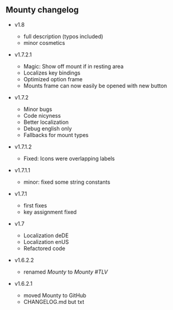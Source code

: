 ## Mounty changelog

- v1.8

  - full description (typos included)
  - minor cosmetics

- v1.7.2.1

  - Magic: Show off mount if in resting area
  - Localizes key bindings
  - Optimized option frame
  - Mounts frame can now easily be opened with new button

- v1.7.2

  - Minor bugs
  - Code nicyness
  - Better localization
  - Debug english only
  - Fallbacks for mount types

- v1.7.1.2

  - Fixed: Icons were overlapping labels

- v1.7.1.1

  - minor: fixed some string constants

- v1.7.1

  - first fixes
  - key assignment fixed

- v1.7

  - Localization deDE
  - Localization enUS
  - Refactored code

- v1.6.2.2

  - renamed _Mounty_ to _Mounty #TLV_

- v1.6.2.1

  - moved Mounty to GitHub
  - CHANGELOG.md but txt
